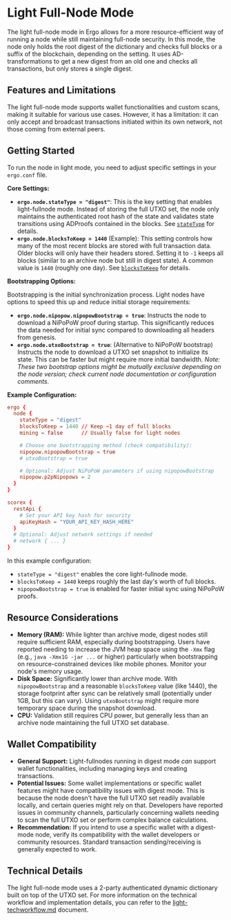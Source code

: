 
# Light Full-Node Mode

The light full-node mode in Ergo allows for a more resource-efficient way of running a node while still maintaining full-node security. In this mode, the node only holds the root digest of the dictionary and checks full blocks or a suffix of the blockchain, depending on the setting. It uses AD-transformations to get a new digest from an old one and checks all transactions, but only stores a single digest.

## Features and Limitations

The light full-node mode supports wallet functionalities and custom scans, making it suitable for various use cases. However, it has a limitation: it can only accept and broadcast transactions initiated within its own network, not those coming from external peers.

## Getting Started

To run the node in light mode, you need to adjust specific settings in your `ergo.conf` file.

**Core Settings:**

*   **`ergo.node.stateType = "digest"`**: This is the key setting that enables light-fullnode mode. Instead of storing the full UTXO set, the node only maintains the authenticated root hash of the state and validates state transitions using ADProofs contained in the blocks. See [`stateType`](../conf/conf-node.md#state-type) for details.
*   **`ergo.node.blocksToKeep = 1440`** (Example): This setting controls how many of the most recent blocks are stored with full transaction data. Older blocks will only have their headers stored. Setting it to `-1` keeps all blocks (similar to an archive node but still in digest state). A common value is `1440` (roughly one day). See [`blocksToKeep`](../conf/conf-node.md#blocks-to-keep) for details.

**Bootstrapping Options:**

Bootstrapping is the initial synchronization process. Light nodes have options to speed this up and reduce initial storage requirements:

*   **`ergo.node.nipopow.nipopowBootstrap = true`**: Instructs the node to download a NiPoPoW proof during startup. This significantly reduces the data needed for initial sync compared to downloading all headers from genesis.
*   **`ergo.node.utxoBootstrap = true`**: (Alternative to NiPoPoW bootstrap) Instructs the node to download a UTXO set snapshot to initialize its state. This can be faster but might require more initial bandwidth. *Note: These two bootstrap options might be mutually exclusive depending on the node version; check current node documentation or configuration comments.*

**Example Configuration:**



```conf
ergo {
  node {
    stateType = "digest"
    blocksToKeep = 1440 // Keep ~1 day of full blocks
    mining = false      // Usually false for light nodes

    # Choose one bootstrapping method (check compatibility):
    nipopow.nipopowBootstrap = true 
    # utxoBootstrap = true 

    # Optional: Adjust NiPoPoW parameters if using nipopowBootstrap
    nipopow.p2pNipopows = 2 
  }
}

scorex {
  restApi {
    # Set your API key hash for security
    apiKeyHash = "YOUR_API_KEY_HASH_HERE" 
  }
  # Optional: Adjust network settings if needed
  # network { ... } 
}
```

In this example configuration:
*   `stateType = "digest"` enables the core light-fullnode mode.
*   `blocksToKeep = 1440` keeps roughly the last day's worth of full blocks.
*   `nipopowBootstrap = true` is enabled for faster initial sync using NiPoPoW proofs.

## Resource Considerations

*   **Memory (RAM):** While lighter than archive mode, digest nodes still require sufficient RAM, especially during bootstrapping. Users have reported needing to increase the JVM heap space using the `-Xmx` flag (e.g., `java -Xmx1G -jar ...` or higher) particularly when bootstrapping on resource-constrained devices like mobile phones. Monitor your node's memory usage.
*   **Disk Space:** Significantly lower than archive mode. With `nipopowBootstrap` and a reasonable `blocksToKeep` value (like 1440), the storage footprint after sync can be relatively small (potentially under 1GB, but this can vary). Using `utxoBootstrap` might require more temporary space during the snapshot download.
*   **CPU:** Validation still requires CPU power, but generally less than an archive node maintaining the full UTXO set database.

## Wallet Compatibility

*   **General Support:** Light-fullnodes running in digest mode *can* support wallet functionalities, including managing keys and creating transactions.
*   **Potential Issues:** Some wallet implementations or specific wallet features might have compatibility issues with digest mode. This is because the node doesn't have the full UTXO set readily available locally, and certain queries might rely on that. Developers have reported issues in community channels, particularly concerning wallets needing to scan the full UTXO set or perform complex balance calculations.
*   **Recommendation:** If you intend to use a specific wallet with a digest-mode node, verify its compatibility with the wallet developers or community resources. Standard transaction sending/receiving is generally expected to work.

## Technical Details

The light full-node mode uses a 2-party authenticated dynamic dictionary built on top of the UTXO set. For more information on the technical workflow and implementation details, you can refer to the [light-techworkflow.md](light-techworkflow.md) document.
